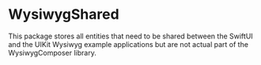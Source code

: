 # WysiwygShared

This package stores all entities that need to be shared between 
the SwiftUI and the UIKit Wysiwyg example applications but are
not actual part of the WysiwygComposer library.
